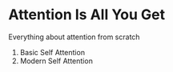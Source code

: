 # Attention Is All You Get
Everything about attention from scratch

1. Basic Self Attention
2. Modern Self Attention
